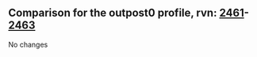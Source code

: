 ## Comparison for the outpost0 profile, rvn: [2461](https://github.com/PRO100KatYT/FortniteProfileRevisions/tree/main/profiles/outpost0/2461%20outpost0.json)-[2463](https://github.com/PRO100KatYT/FortniteProfileRevisions/tree/main/profiles/outpost0/2463%20outpost0.json)

No changes
